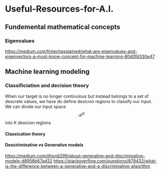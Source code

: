 # Useful-Resources-for-A.I.
## Fundemental mathematical concepts
### Eigenvalues
https://medium.com/fintechexplained/what-are-eigenvalues-and-eigenvectors-a-must-know-concept-for-machine-learning-80d0fd330e47

## Machine learning modeling

### Classificiation and decision theory

When our target is no longer continulous but instead belongs to a set of descrete values, we have do define desicion regions to classify our input. We can divide our input space $$\mathcal{R}^D$$ into K desicion regions

#### Classication theory



#### Desciriminative vs Generative models
https://medium.com/@jordi299/about-generative-and-discriminative-models-d8958b67ad32
https://stackoverflow.com/questions/879432/what-is-the-difference-between-a-generative-and-a-discriminative-algorithm
